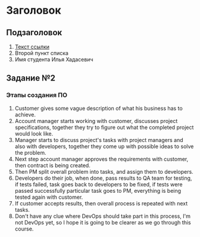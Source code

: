 # Заголовок

## Подзаголовок

1. [Текст ссылки](цель_ссылки)
2. Второй пункт списка
3. Имя студента Илья Хадасевич

## Задание №2
### Этапы создания ПО
1. Customer gives some vague description of what his business has to achieve.
2. Account manager starts working with customer, discusses project specifications, together they try to figure out what the completed project would look like.
3. Manager starts to discuss project's tasks with project managers and also with developers, together they come up with possible ideas to solve the problem.
4. Next step account manager approves the requirements with customer, then contract is being created.
5. Then PM split overall problem into tasks, and assign them to developers.
6. Developers do their job, when done, pass results to QA team for testing, if tests failed, task goes back to developers to be fixed, if tests were passed successfully particular task goes to PM, everything is being tested again with customer.
7. If customer accepts results, then overall process is repeated with next tasks.
8. Don't have any clue where DevOps should take part in this process, I'm not DevOps yet, so I hope it is going to be clearer as we go through this course.